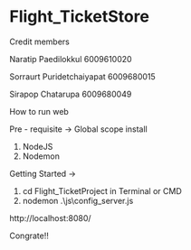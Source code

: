 ﻿# Flight_TicketStore
 
Credit members

  Naratip Paedilokkul        6009610020
  
  Sorraurt Puridetchaiyapat  6009680015
  
  Sirapop Chatarupa          6009680049
  

How to run web 

Pre - requisite ->
  Global scope install
  1. NodeJS 
  2. Nodemon
    
Getting Started ->
  1. cd Flight_TicketProject in Terminal or CMD
  2. nodemon .\js\config_server.js

http://localhost:8080/ 

Congrate!!

